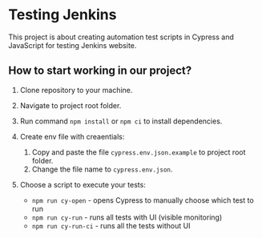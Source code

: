 # Testing Jenkins

This project is about creating automation test scripts in Cypress and JavaScript for testing Jenkins website. 

## How to start working in our project?

1. Clone repository to your machine.

2. Navigate to project root folder.

3. Run command `npm install` or `npm ci` to install dependencies.

4. Create env file with creaentials:
    1) Copy and paste the file `cypress.env.json.example` to project root folder. 
    2) Сhange the file name to `cypress.env.json`. 

5. Choose a script to execute your tests:

   * `npm run cy-open` - opens Cypress to manually choose which test to run
   * `npm run cy-run` - runs all tests with UI (visible monitoring)
   * `npm run cy-run-ci` - runs all the tests without UI
   